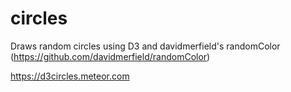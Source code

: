 # circles
Draws random circles using D3 and davidmerfield's randomColor (https://github.com/davidmerfield/randomColor)

https://d3circles.meteor.com
